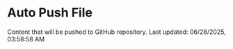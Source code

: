 # Auto Push File

Content that will be pushed to GitHub repository.
Last updated: 06/28/2025, 03:58:58 AM